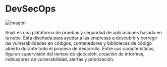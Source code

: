 #  DevSecOps

![imagen](https://github.com/user-attachments/assets/495d26a1-dd41-4389-bcfa-4c9410ad57ee)


Snyk es una plataforma de pruebas y seguridad de aplicaciones basada en la nube. Está diseñada para ayudar a las empresas a descubrir y corregir las vulnerabilidades en códigos, contenedores y bibliotecas de código abierto durante todo el proceso de desarrollo. Entre sus características, figuran supervisión del tiempo de ejecución, creación de informes, indicadores de vulnerabilidad, alertas y priorización. 

